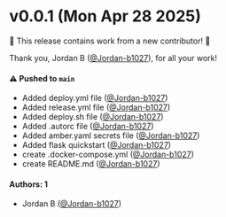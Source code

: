 # v0.0.1 (Mon Apr 28 2025)

:tada: This release contains work from a new contributor! :tada:

Thank you, Jordan B ([@Jordan-b1027](https://github.com/Jordan-b1027)), for all your work!

#### ⚠️ Pushed to `main`

- Added deploy.yml file ([@Jordan-b1027](https://github.com/Jordan-b1027))
- Added release.yml file ([@Jordan-b1027](https://github.com/Jordan-b1027))
- Added deploy.sh file ([@Jordan-b1027](https://github.com/Jordan-b1027))
- Added .autorc file ([@Jordan-b1027](https://github.com/Jordan-b1027))
- Added amber.yaml secrets file ([@Jordan-b1027](https://github.com/Jordan-b1027))
- Added flask quickstart ([@Jordan-b1027](https://github.com/Jordan-b1027))
- create .docker-compose.yml ([@Jordan-b1027](https://github.com/Jordan-b1027))
- create README.md ([@Jordan-b1027](https://github.com/Jordan-b1027))

#### Authors: 1

- Jordan B ([@Jordan-b1027](https://github.com/Jordan-b1027))
